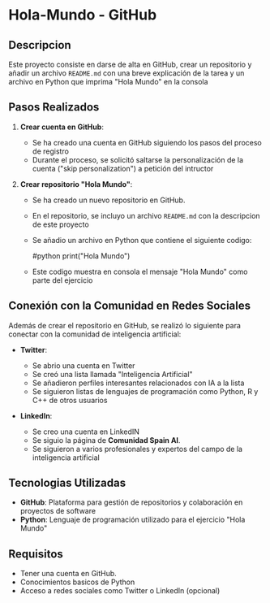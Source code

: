 # Hola-Mundo - GitHub

## Descripcion

Este proyecto consiste en darse de alta en GitHub, crear un repositorio y añadir un archivo `README.md` con una breve explicación de la tarea y un archivo en Python que imprima "Hola Mundo" en la consola

## Pasos Realizados

1. **Crear cuenta en GitHub**:  
   - Se ha creado una cuenta en GitHub siguiendo los pasos del proceso de registro
   - Durante el proceso, se solicitó saltarse la personalización de la cuenta ("skip personalization") a petición del intructor
   
2. **Crear repositorio "Hola Mundo"**:
   - Se ha creado un nuevo repositorio en GitHub.
   - En el repositorio, se incluyo un archivo `README.md` con la descripcion de este proyecto
   - Se añadio un archivo en Python que contiene el siguiente codigo:
     
     #python
     print("Hola Mundo")
     
   - Este codigo muestra en consola el mensaje "Hola Mundo" como parte del ejercicio

## Conexión con la Comunidad en Redes Sociales

Además de crear el repositorio en GitHub, se realizó lo siguiente para conectar con la comunidad de inteligencia artificial:

- **Twitter**:
   - Se abrio una cuenta en Twitter
   - Se creó una lista llamada "Inteligencia Artificial"
   - Se añadieron perfiles interesantes relacionados con IA a la lista
   - Se siguieron listas de lenguajes de programación como Python, R y C++ de otros usuarios

- **LinkedIn**:
   - Se creo una cuenta en LinkedIN 
   - Se siguio la página de **Comunidad Spain AI**.
   - Se siguieron a varios profesionales y expertos del campo de la inteligencia artificial

## Tecnologias Utilizadas

- **GitHub**: Plataforma para gestión de repositorios y colaboración en proyectos de software
- **Python**: Lenguaje de programación utilizado para el ejercicio "Hola Mundo"

## Requisitos

- Tener una cuenta en GitHub.
- Conocimientos basicos de Python
- Acceso a redes sociales como Twitter o LinkedIn (opcional)
